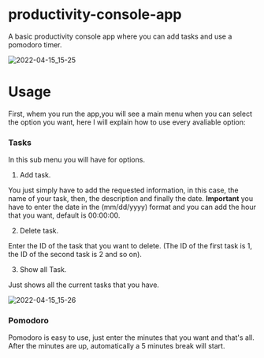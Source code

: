 # productivity-console-app
A basic productivity console app where you can add tasks and use a pomodoro timer.

![2022-04-15_15-25](https://user-images.githubusercontent.com/93677342/163591395-cdbd2720-978e-4997-9fe3-a534aeb6f835.png)

# Usage

First, whem you run the app,you will see a main menu when you can select the option you want, here I will explain how to use every avaliable option:

### Tasks

In this sub menu you will have for options.

1. Add task.

You just simply have to add the requested information, in this case, the name of your task, then, the description and finally the date. **Important** you have to enter the date in the (mm/dd/yyyy) format and you can add the hour that you want, default is 00:00:00.

2. Delete task.

Enter the ID of the task that you want to delete. (The ID of the first task is 1, the ID of the second task is 2 and so on).

3. Show all Task.

Just shows all the current tasks that you have.

![2022-04-15_15-26](https://user-images.githubusercontent.com/93677342/163591382-332375fa-2a2c-4639-b575-4bc72b4d22e0.png)


### Pomodoro

Pomodoro is easy to use, just enter the minutes that you want and that's all. After the minutes are up, automatically a 5 minutes break will start.
